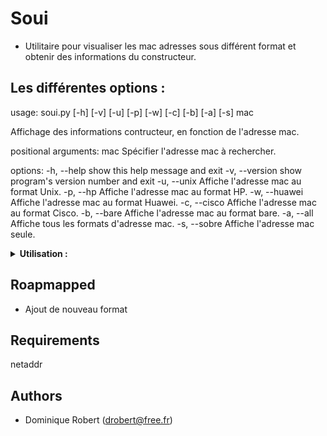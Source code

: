 
# Soui
- Utilitaire pour visualiser les mac adresses sous différent format et obtenir des informations du constructeur.

## Les différentes options :
usage: soui.py [-h] [-v] [-u] [-p] [-w] [-c] [-b] [-a] [-s] mac

Affichage des informations contructeur, en fonction de l'adresse mac.

positional arguments:
  mac            Spécifier l'adresse mac à rechercher.

options:
  -h, --help     show this help message and exit
  -v, --version  show program's version number and exit
  -u, --unix     Affiche l'adresse mac au format Unix.
  -p, --hp       Affiche l'adresse mac au format HP.
  -w, --huawei   Affiche l'adresse mac au format Huawei.
  -c, --cisco    Affiche l'adresse mac au format Cisco.
  -b, --bare     Affiche l'adresse mac au format bare.
  -a, --all      Affiche tous les formats d'adresse mac.
  -s, --sobre    Affiche l'adresse mac seule.

<details>
    <summary>
        <strong> Utilisation : </strong>
    </summary>

## Utilisation :
- Liste les différents formats
<code>
soui.py -a 0012ff</br>
---------------------------------------------</br>
Format Unix     : 00:12:ff:00:00:00</br>
---------------------------------------------</br>
Format Cisco    : 0012.ff00.0000</br>
---------------------------------------------</br>
Format HP       : 0012FF-000000</br>
---------------------------------------------</br>
Format Huawei   : 0012-FF00-0000</br>
---------------------------------------------</br>
Format Bare     : 0012FF000000</br>
---------------------------------------------</br>
Format Normal   : 00-12-FF-00-00-00</br>
---------------------------------------------</br>
</code>

- Affiche un format et les informations du constructeur.

<code>
soui.py -c 0012ff</br>
---------------------------------------------
Format Cisco    : 0012.ff00.0000
Cette @mac appartient à : Lely Industries N.V.

Son adresse postale est :
	Weverskade 110
	Maassluis  Zuid-Holland  3147PA
	NL

---------------------------------------------
</code>
</details>

## Roapmapped
- Ajout de nouveau format

## Requirements
netaddr

## Authors
 * Dominique Robert ([drobert@free.fr](mailto:drobert@free.fr))
